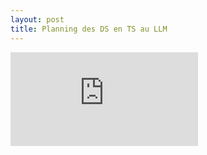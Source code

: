 ```yaml
---
layout: post
title: Planning des DS en TS au LLM
---
```

![PLanning](https://dlatreyte.github.io/img/DS-TS-2019-2020.pdf)
